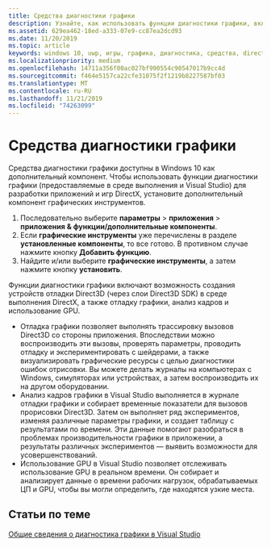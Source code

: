 ```yaml
---
title: Средства диагностики графики
description: Узнайте, как использовать функции диагностики графики, включая отладку графики, анализ кадров графики и использование GPU в Visual Studio.
ms.assetid: 629ea462-18ed-a333-07e9-cc87ea2dcd93
ms.date: 11/20/2019
ms.topic: article
keywords: windows 10, uwp, игры, графика, диагностика, средства, directx
ms.localizationpriority: medium
ms.openlocfilehash: 14711a356f00ac027bf990554c90547017b9cc4d
ms.sourcegitcommit: f464e5157ca22cfe31075f2f1219b8227587bf03
ms.translationtype: MT
ms.contentlocale: ru-RU
ms.lasthandoff: 11/21/2019
ms.locfileid: "74263099"
---
```

# <a name="graphics-diagnostics-tools"></a>Средства диагностики графики

Средства диагностики графики доступны в Windows 10 как дополнительный компонент. Чтобы использовать функции диагностики графики (предоставляемые в среде выполнения и Visual Studio) для разработки приложений и игр DirectX, установите дополнительный компонент графических инструментов.

1. Последовательно выберите **параметры** > **приложения** > **приложения & функции/дополнительные компоненты**.
2. Если **графические инструменты** уже перечислены в разделе **установленные компоненты**, то все готово. В противном случае нажмите кнопку **Добавить функцию**.
3. Найдите и/или выберите **графические инструменты**, а затем нажмите кнопку **установить**.

Функции диагностики графики включают возможность создания устройств отладки Direct3D (через слои Direct3D SDK) в среде выполнения DirectX, а также отладку графики, анализ кадров и использование GPU.

-   Отладка графики позволяет выполнять трассировку вызовов Direct3D со стороны приложения. Впоследствии можно воспроизводить эти вызовы, проверять параметры, проводить отладку и экспериментировать с шейдерами, а также визуализировать графические ресурсы с целью диагностики ошибок отрисовки. Вы можете делать журналы на компьютерах с Windows, симуляторах или устройствах, а затем воспроизводить их на другом оборудовании.
-   Анализ кадров графики в Visual Studio выполняется в журнале отладки графики и собирает временные показатели для вызовов прорисовки Direct3D. Затем он выполняет ряд экспериментов, изменяя различные параметры графики, и создает таблицу с результатами по времени. Эти данные помогают разобраться в проблемах производительности графики в приложении, а результаты различных экспериментов — выявить возможности для усовершенствований.
-   Использование GPU в Visual Studio позволяет отслеживать использование GPU в реальном времени. Он собирает и анализирует данные о времени рабочих нагрузок, обрабатываемых ЦП и GPU, чтобы вы могли определить, где находятся узкие места.

## <a name="related-topics"></a>Статьи по теме

[Общие сведения о диагностика графики в Visual Studio](/visualstudio/debugger/overview-of-visual-studio-graphics-diagnostics?view=vs-2015)